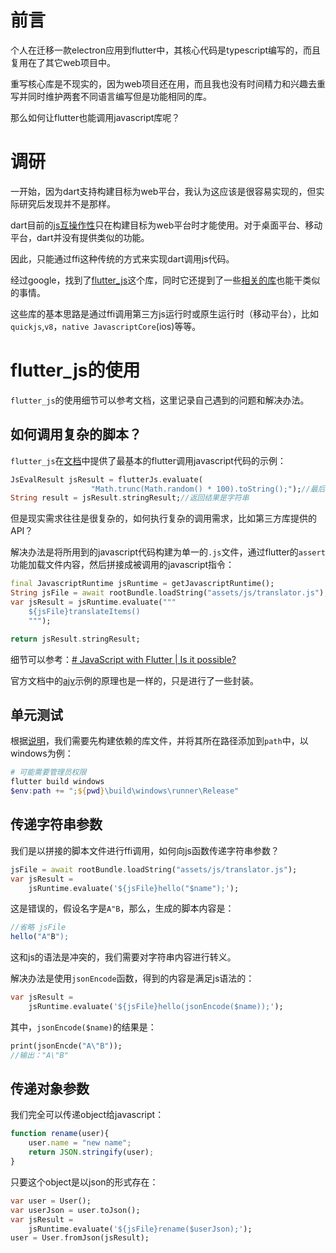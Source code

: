 # 前言

个人在迁移一款electron应用到flutter中，其核心代码是typescript编写的，而且复用在了其它web项目中。

重写核心库是不现实的，因为web项目还在用，而且我也没有时间精力和兴趣去重写并同时维护两套不同语言编写但是功能相同的库。

那么如何让flutter也能调用javascript库呢？

# 调研

一开始，因为dart支持构建目标为web平台，我认为这应该是很容易实现的，但实际研究后发现并不是那样。

dart目前的[js互操作性](https://dart.dev/web/js-interop)只在构建目标为web平台时才能使用。对于桌面平台、移动平台，dart并没有提供类似的功能。

因此，只能通过ffi这种传统的方式来实现dart调用js代码。

经过google，找到了[flutter_js](https://pub.dev/packages/flutter_js)这个库，同时它还提到了一些[相关的库](https://github.com/abner/flutter_js#alternatives-and-also-why-we-think-our-library-is-better)也能干类似的事情。

这些库的基本思路是通过ffi调用第三方js运行时或原生运行时（移动平台），比如`quickjs`,`v8`，`native JavascriptCore`(ios)等等。

# flutter_js的使用

`flutter_js`的使用细节可以参考文档，这里记录自己遇到的问题和解决办法。

## 如何调用复杂的脚本？

`flutter_js`在[文档](https://pub.dev/packages/flutter_js)中提供了最基本的flutter调用javascript代码的示例：

```dart
JsEvalResult jsResult = flutterJs.evaluate(
                  "Math.trunc(Math.random() * 100).toString();");//最后一行产生返回结果
String result = jsResult.stringResult;//返回结果是字符串
```

但是现实需求往往是很复杂的，如何执行复杂的调用需求，比如第三方库提供的API？

解决办法是将所用到的javascript代码构建为单一的`.js`文件，通过flutter的`assert`功能加载文件内容，然后拼接成被调用的javascript指令：

```dart
final JavascriptRuntime jsRuntime = getJavascriptRuntime();
String jsFile = await rootBundle.loadString("assets/js/translator.js");
var jsResult = jsRuntime.evaluate("""
    ${jsFile}translateItems()
    """);

return jsResult.stringResult;
```

细节可以参考：[# JavaScript with Flutter | Is it possible?](https://medium.com/@mustafatahirhussein/javascript-with-flutter-is-it-possible-c6ed53704c1b)

官方文档中的[ajv](https://pub.dev/packages/flutter_js#ajv)示例的原理也是一样的，只是进行了一些封装。

## 单元测试

根据[说明](https://pub.dev/packages/flutter_js#unit-testing-javascript-evaluation)，我们需要先构建依赖的库文件，并将其所在路径添加到`path`中，以windows为例：

```powershell
# 可能需要管理员权限
flutter build windows
$env:path += ";${pwd}\build\windows\runner\Release"
```

## 传递字符串参数

我们是以拼接的脚本文件进行ffi调用，如何向js函数传递字符串参数？

```dart
jsFile = await rootBundle.loadString("assets/js/translator.js");
var jsResult = 
    jsRuntime.evaluate('${jsFile}hello("$name");');
```

这是错误的，假设名字是`A"B`，那么，生成的脚本内容是：

```js
//省略 jsFile
hello("A"B");
```

这和js的语法是冲突的，我们需要对字符串内容进行转义。

解决办法是使用`jsonEncode`函数，得到的内容是满足js语法的：

```dart
var jsResult = 
    jsRuntime.evaluate('${jsFile}hello(jsonEncode($name));');
```

其中，`jsonEncode($name)`的结果是：

```dart
print(jsonEncde("A\"B"));
//输出："A\"B"
```

## 传递对象参数

我们完全可以传递object给javascript：

```javascript
function rename(user){
	user.name = "new name";
	return JSON.stringify(user);
}
```

只要这个object是以json的形式存在：

```dart
var user = User();
var userJson = user.toJson();
var jsResult = 
    jsRuntime.evaluate('${jsFile}rename($userJson);');
user = User.fromJson(jsResult);
```